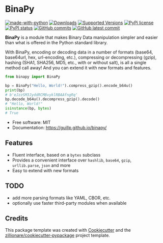 # BinaPy

[![made-with-python](https://img.shields.io/badge/Made%20with-Python-1f425f.svg)](https://www.python.org/)
[![Downloads](https://pepy.tech/badge/binapy/month)](https://pepy.tech/project/binapy)
[![Supported Versions](https://img.shields.io/pypi/pyversions/binapy.svg)](https://pypi.org/project/binapy)
[![PyPi license](https://badgen.net/pypi/license/binapy/)](https://pypi.com/project/binapy/)
[![PyPI status](https://img.shields.io/pypi/status/binapy.svg)](https://pypi.python.org/pypi/binapy/)
[![GitHub commits](https://badgen.net/github/commits/guillp/binapy)](https://github.com/guillp/binapy/commit/)
[![GitHub latest commit](https://badgen.net/github/last-commit/guillp/binapy)](https://github.com/guillp/binapy/commit/)

**BinaPy** is a module that makes Binary Data manipulation simpler and easier than what is offered in the Python standard library.

With BinaPy, encoding or decoding data in a number of formats (base64, base64url, hex, url-encoding, etc.), compressing or decompressing (gzip), hashing (SHA1, SHA256, MD5, etc., with or without salt), is all a single method call away! And you can extend it with new formats and features.

```python
from binapy import BinaPy

bp = BinaPy("Hello, World!").compress_gzip().encode_b64u()
print(bp)
# b'eJzzSM3JyddRCM8vyklRBAAfngRq'
bp.decode_b64u().decompress_gzip().decode()
# "Hello, World!"
isinstance(bp, bytes)
# True
```

* Free software: MIT
* Documentation: <https://guillp.github.io/binapy/>

## Features

- Fluent interface, based on a `bytes` subclass
- Provides a convenient interface over `hashlib`, `base64`, `gzip`, `urllib.parse`, `json` and more
- Easy to extend with new formats

## TODO

- add more parsing formats like YAML, CBOR, etc.
- optionally use faster third-party modules when available

## Credits

This package template was created with [Cookiecutter](https://github.com/audreyr/cookiecutter) and the [zillionare/cookiecutter-pypackage](https://github.com/zillionare/cookiecutter-pypackage) project template.
